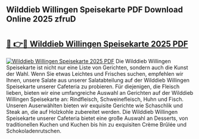 ## Wilddieb Willingen Speisekarte PDF Download Online 2025 zfruD

# <h2><a href="http://gc91wo.nevu.top/?p=Wilddieb+Willingen+Speisekarte">🔗 👉🔴 Wilddieb Willingen Speisekarte 2025 PDF</a></h2>

[![Wilddieb Willingen Speisekarte 2025 PDF](https://i.imgur.com/dBaPXMq.png)](http://gc91wo.nevu.top/?p=Wilddieb+Willingen+Speisekarte)
Die Wilddieb Willingen Speisekarte ist nicht nur eine Liste von Gerichten, sondern auch die Kunst der Wahl. Wenn Sie etwas Leichtes und Frisches suchen, empfehlen wir Ihnen, unsere Salate aus unserer Salatabteilung auf der Wilddieb Willingen Speisekarte unserer Cafeteria zu probieren. Für diejenigen, die Fleisch lieben, bieten wir eine umfangreiche Auswahl an Gerichten auf der Wilddieb Willingen Speisekarte an: Rindfleisch, Schweinefleisch, Huhn und Fisch. Unseren Auserwählten bieten wir exquisite Gerichte wie Schaschlik und Steak an, die auf Holzkohle zubereitet werden. Die Wilddieb Willingen Speisekarte unserer Cafeteria bietet eine große Auswahl an Desserts, von traditionellen Kuchen und Kuchen bis hin zu exquisiten Crème Brûlée und Schokoladenrutschen.

